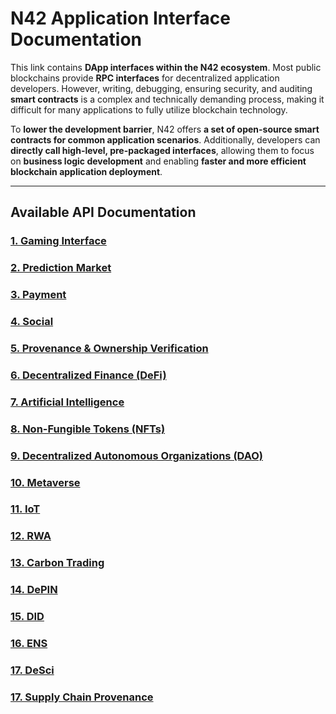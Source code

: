# **N42 Application Interface Documentation**  

This link contains **DApp interfaces within the N42 ecosystem**. Most public blockchains provide **RPC interfaces** for decentralized application developers. However, writing, debugging, ensuring security, and auditing **smart contracts** is a complex and technically demanding process, making it difficult for many applications to fully utilize blockchain technology.  

To **lower the development barrier**, N42 offers **a set of open-source smart contracts for common application scenarios**. Additionally, developers can **directly call high-level, pre-packaged interfaces**, allowing them to focus on **business logic development** and enabling **faster and more efficient blockchain application deployment**.  

---

## **Available API Documentation**
### **[1. Gaming Interface](https://github.com/n42blockchain/Documentation/blob/main/gamefi.md)**
### **[2. Prediction Market](https://github.com/n42blockchain/Documentation/blob/main/Decentralized%20Prediction%20Market.md)**
### **[3. Payment](https://github.com/n42blockchain/Documentation/blob/main/payment.md)**
### **[4. Social](https://github.com/n42blockchain/Documentation/blob/main/social.md)**
### **[5. Provenance & Ownership Verification](https://github.com/n42blockchain/Documentation/blob/main/Provenance%20and%20Ownership%20Verification.md)**
### **[6. Decentralized Finance (DeFi)](https://github.com/n42blockchain/Documentation/blob/main/defi.md)**
### **[7. Artificial Intelligence](https://github.com/n42blockchain/Documentation/blob/main/AI.md)**
### **[8. Non-Fungible Tokens (NFTs)](https://github.com/n42blockchain/Documentation/blob/main/nft.md)**
### **[9. Decentralized Autonomous Organizations (DAO)](https://github.com/n42blockchain/Documentation/blob/main/dao.md)**  
### **[10. Metaverse](https://github.com/n42blockchain/Documentation/blob/main/metaverse.md)**  
### **[11. IoT](https://github.com/n42blockchain/Documentation/blob/main/iot.md)**  
### **[12. RWA](https://github.com/n42blockchain/Documentation/blob/main/rwa.md)**  
### **[13. Carbon Trading](https://github.com/n42blockchain/Documentation/blob/main/carbontrading.md)**  
### **[14. DePIN](https://github.com/n42blockchain/Documentation/blob/main/depin.md)**  
### **[15. DID](https://github.com/n42blockchain/Documentation/blob/main/did.md)**  
### **[16. ENS](https://github.com/n42blockchain/Documentation/blob/main/ens.md)**  
### **[17. DeSci](https://github.com/n42blockchain/Documentation/blob/main/desci.md)**  
### **[17. Supply Chain Provenance](https://github.com/n42blockchain/Documentation/blob/main/scp.md)**  


